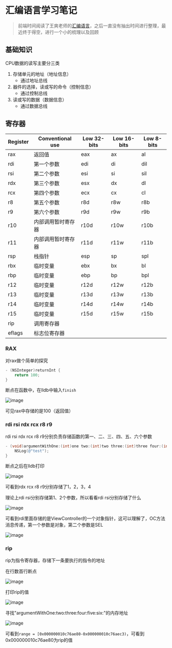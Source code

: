 # 汇编语言学习笔记
> 前端时间阅读了王爽老师的[汇编语言](https://book.douban.com/subject/25726019/)，之后一直没有抽出时间进行整理，最近终于得空，进行一个小的梳理以及回顾
## 基础知识
CPU数据的读写主要分三类

1. 存储单元的地址（地址信息）
   - 通过地址总线
2. 器件的选择，读或写的命令（控制信息）
   - 通过控制总线
3. 读或写的数据（数据信息）
   - 通过数据总线

## 寄存器
|  Register  | Conventional use |  Low 32-bits  |  Low 16-bits  |  Low 8-bits  |
|  -------------  |  -------------  |  -------------  |  -------------  |  -------------  |
|  rax  |  返回值  |  eax  |  ax  |  al  |
|  rdi  |  第一个参数  |  edi  |  di  |  dil  |
|  rsi  |  第二个参数  |  esi  |  si  |  sil  |
|  rdx  |  第三个参数  |  esx  |  dx  |  dl  |
|  rcx  |  第四个参数  |  ecx  |  cx  |  cl  |
|  r8  |  第五个参数  |  r8d  |  r8w  |  r8b  |
|  r9  |  第六个参数  |  r9d  |  r9w  |  r9b  |
|  r10  |  内部调用暂时寄存器  |  r10d  |  r10w  |  r10b  |
|  r11  |  内部调用暂时寄存器  |  r11d  |  r11w  |  r11b  |
|  rsp  |  栈指针  |  esp  |  sp  |  spl  |
|  rbx  |  临时变量  |  ebx  |  bx  |  bl  |
|  rbp  |  临时变量  |  ebp  |  bp  |  bpl  |
|  r12  |  临时变量  |  r12d  |  r12w  |  r12b  |
|  r13  |  临时变量  |  r13d  |  r13w  |  r13b  |
|  r14  |  临时变量  |  r14d  |  r14w  |  r14b  |
|  r15  |  临时变量  |  r15d  |  r15w  |  r15b  |
|  rip  |  调用寄存器  |
|  eflags  |  标志位寄存器  |

### RAX
对rax做个简单的探究

``` Objective-C
- (NSInteger)returnInt {
    return 100;
}
```

断点在函数中，在lldb中输入`finish`

![image](https://user-images.githubusercontent.com/22512175/121302709-ac379580-c92c-11eb-9f89-07f24398a1c6.png)

可见rax中存储的是100（返回值）

### rdi rsi rdx rcx r8 r9
rdi rsi rdx rcx r8 r9分别负责存储函数的第一、二、三、四、五、六个参数
``` Objective-C
- (void)argumentWithOne:(int)one two:(int)two three:(int)three four:(int)four five:(int)five six:(int)six {
    NSLog(@"test");
}
```
断点之后在lldb打印

![image](https://user-images.githubusercontent.com/22512175/121798376-84ac3a00-cc58-11eb-90b7-fd136aab676a.png)

可看到rdx rcx r8 r9分别存储了1，2，3，4

理论上rdi rsi分别存储第1、2个参数，所以看看rdi rsi分别存储了什么

![image](https://user-images.githubusercontent.com/22512175/121312219-bf9c2e00-c937-11eb-9ae7-fafc406716d6.png)

可看到rdi里面存储的是ViewController的一个对象指针，这可以理解了，OC方法消息传递，第一个参数是对象，第二个参数是SEL

![image](https://user-images.githubusercontent.com/22512175/121798381-8e35a200-cc58-11eb-8cd6-d296dd531d75.png)

### rip
rip为指令寄存器，存储下一条要执行的指令的地址

在行数首行断点

![image](https://user-images.githubusercontent.com/22512175/121800078-54699900-cc62-11eb-9aba-000ed3bdbdb0.png)

打印rip的值

![image](https://user-images.githubusercontent.com/22512175/121800407-25ecbd80-cc64-11eb-8951-8e55359f292e.png)

寻找"argumentWithOne\:two\:three\:four\:five\:six\:"的内存地址

![image](https://user-images.githubusercontent.com/22512175/121800423-53d20200-cc64-11eb-8453-b889a1f0d69c.png)

可看到`range = [0x000000010c76ae80-0x000000010c76aec3)`，可看到0x000000010c76ae80为rip的值


